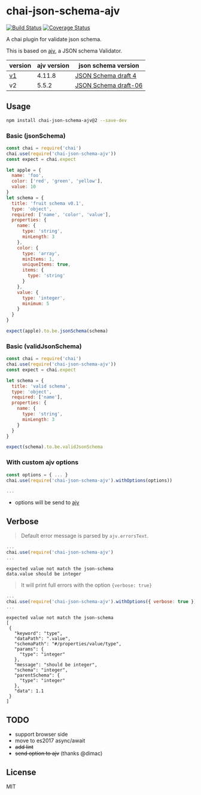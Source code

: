 # chai-json-schema-ajv

[![Build Status](https://travis-ci.org/up9cloud/chai-json-schema-ajv.svg?branch=master)](https://travis-ci.org/up9cloud/chai-json-schema-ajv)
[![Coverage Status](https://coveralls.io/repos/github/up9cloud/chai-json-schema-ajv/badge.svg?branch=master)](https://coveralls.io/github/up9cloud/chai-json-schema-ajv?branch=master)

A chai plugin for validate json schema.

This is based on [ajv](https://github.com/epoberezkin/ajv), a JSON schema Validator.

|version|ajv version|json schema version|
|---|---|---|
|[v1](https://github.com/up9cloud/chai-json-schema-ajv/tree/v1)|4.11.8|[JSON Schema draft 4](http://json-schema.org/)|
|v2|5.5.2|[JSON Schema draft-06](https://trac.tools.ietf.org/html/draft-wright-json-schema-validation-01)|

## Usage

```sh
npm install chai-json-schema-ajv@2 --save-dev
```

### Basic (jsonSchema)

```js
const chai = require('chai')
chai.use(require('chai-json-schema-ajv'))
const expect = chai.expect

let apple = {
  name: 'foo',
  color: ['red', 'green', 'yellow'],
  value: 10
}
let schema = {
  title: 'fruit schema v0.1',
  type: 'object',
  required: ['name', 'color', 'value'],
  properties: {
    name: {
      type: 'string',
      minLength: 3
    },
    color: {
      type: 'array',
      minItems: 1,
      uniqueItems: true,
      items: {
        type: 'string'
      }
    },
    value: {
      type: 'integer',
      minimum: 5
    }
  }
}

expect(apple).to.be.jsonSchema(schema)
```

### Basic (validJsonSchema)

```js
const chai = require('chai')
chai.use(require('chai-json-schema-ajv'))
const expect = chai.expect

let schema = {
  title: 'valid schema',
  type: 'object',
  required: ['name'],
  properties: {
    name: {
      type: 'string',
      minLength: 3
    }
  }
}

expect(schema).to.be.validJsonSchema
```

### With custom ajv options

```js
const options = { ... }
chai.use(require('chai-json-schema-ajv').withOptions(options))

...
```

- options will be send to [ajv](https://github.com/epoberezkin/ajv#options)

## Verbose

> Default error message is parsed by `ajv.errorsText`.

```js
...
chai.use(require('chai-json-schema-ajv')
...
```

```console
expected value not match the json-schema
data.value should be integer
```

> It will print full errors with the option `{verbose: true}`

```js
...
chai.use(require('chai-json-schema-ajv').withOptions({ verbose: true }))
...
```

```console
expected value not match the json-schema
[
 {
   "keyword": "type",
   "dataPath": ".value",
   "schemaPath": "#/properties/value/type",
   "params": {
     "type": "integer"
   },
   "message": "should be integer",
   "schema": "integer",
   "parentSchema": {
     "type": "integer"
   },
   "data": 1.1
 }
]
```

## TODO

- support browser side
- move to es2017 async/await
- ~~add lint~~
- ~~send option to ajv~~ (thanks @dimac)

## License

MIT
